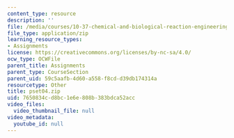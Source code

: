 ```yaml
---
content_type: resource
description: ''
file: /media/courses/10-37-chemical-and-biological-reaction-engineering-spring-2007/7650834cd8bc1e6e808b383bdca52acc_pset04.zip
file_type: application/zip
learning_resource_types:
- Assignments
license: https://creativecommons.org/licenses/by-nc-sa/4.0/
ocw_type: OCWFile
parent_title: Assignments
parent_type: CourseSection
parent_uid: 59c5aafb-4d60-a558-f8cd-d39db174314a
resourcetype: Other
title: pset04.zip
uid: 7650834c-d8bc-1e6e-808b-383bdca52acc
video_files:
  video_thumbnail_file: null
video_metadata:
  youtube_id: null
---
```

